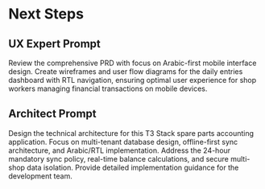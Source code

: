 # Next Steps

## UX Expert Prompt
Review the comprehensive PRD with focus on Arabic-first mobile interface design. Create wireframes and user flow diagrams for the daily entries dashboard with RTL navigation, ensuring optimal user experience for shop workers managing financial transactions on mobile devices.

## Architect Prompt
Design the technical architecture for this T3 Stack spare parts accounting application. Focus on multi-tenant database design, offline-first sync architecture, and Arabic/RTL implementation. Address the 24-hour mandatory sync policy, real-time balance calculations, and secure multi-shop data isolation. Provide detailed implementation guidance for the development team.